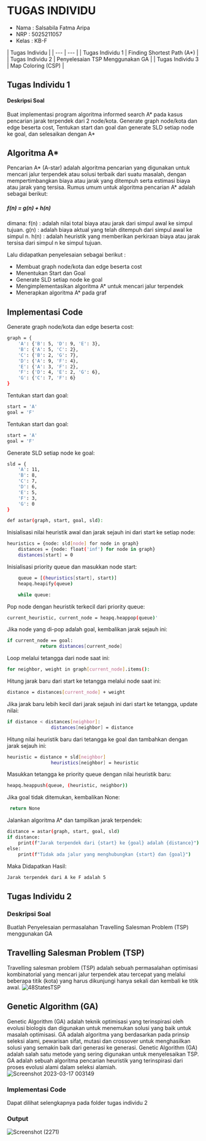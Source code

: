 # TUGAS INDIVIDU
- Nama    : Salsabila Fatma Aripa
- NRP     : 5025211057
- Kelas   : KB-F

| Tugas  Individu |
| --- | --- |
| Tugas Individu 1  | Finding Shortest Path (A*) |
| Tugas Individu 2  | Penyelesaian TSP Menggunakan GA |
| Tugas Individu 3  | Map Coloring (CSP) |

## Tugas Individu 1
#### Deskripsi Soal
Buat implementasi program algoritma informed search A* pada kasus pencarian jarak terpendek dari 2 node/kota. Generate graph node/kota dan edge beserta cost, Tentukan start dan goal dan generate SLD setiap node ke goal, dan selesaikan dengan A*

## Algoritma A*
Pencarian A* (A-star) adalah algoritma pencarian yang digunakan untuk mencari jalur terpendek atau solusi terbaik dari suatu masalah, dengan mempertimbangkan biaya atau jarak yang ditempuh serta estimasi biaya atau jarak yang tersisa. Rumus umum untuk algoritma pencarian A* adalah sebagai berikut: 
##### f(n) = g(n) + h(n)
dimana: 
f(n) : adalah nilai total biaya atau jarak dari simpul awal ke simpul tujuan.
g(n) : adalah biaya aktual yang telah ditempuh dari simpul awal  ke simpul n. 
h(n)  : adalah heuristik yang memberikan perkiraan biaya atau jarak tersisa dari simpul n ke simpul tujuan.

Lalu didapatkan penyelesaian sebagai berikut :
- Membuat graph node/kota dan edge beserta cost
- Menentukan Start dan Goal
- Generate SLD setiap node ke goal
- Mengimplementasikan algoritma A* untuk mencari jalur terpendek
- Menerapkan algoritma A* pada graf

## Implementasi Code

Generate graph node/kota dan edge beserta cost:

```sh
graph = {
    'A': {'B': 5, 'D': 9, 'E': 3},
    'B': {'A': 5, 'C': 2},
    'C': {'B': 2, 'G': 7},
    'D': {'A': 9, 'F': 4},
    'E': {'A': 3, 'F': 2},
    'F': {'D': 4, 'E': 2, 'G': 6},
    'G': {'C': 7, 'F': 6}
}
```

Tentukan start dan goal:

```sh
start = 'A'
goal = 'F'
```
Tentukan start dan goal:

```sh
start = 'A'
goal = 'F'
```
Generate SLD setiap node ke goal:

```sh
sld = {
    'A': 11,
    'B': 8,
    'C': 7,
    'D': 6,
    'E': 5,
    'F': 3,
    'G': 0
}
```
```sh
def astar(graph, start, goal, sld):
```
Inisialisasi nilai heuristik awal dan jarak sejauh ini dari start ke setiap node:

```sh
heuristics = {node: sld[node] for node in graph}
    distances = {node: float('inf') for node in graph}
    distances[start] = 0

```
Inisialisasi priority queue dan masukkan node start:

```sh
    queue = [(heuristics[start], start)]
    heapq.heapify(queue)

    while queue:
```
Pop node dengan heuristik terkecil dari priority queue:

```sh
current_heuristic, current_node = heapq.heappop(queue)'
```
Jika node yang di-pop adalah goal, kembalikan jarak sejauh ini:

```sh
if current_node == goal:
            return distances[current_node]
```
Loop melalui tetangga dari node saat ini:

```sh
for neighbor, weight in graph[current_node].items():
```
Hitung jarak baru dari start ke tetangga melalui node saat ini:

```sh
distance = distances[current_node] + weight
```
Jika jarak baru lebih kecil dari jarak sejauh ini dari start ke tetangga, update nilai:

```sh
if distance < distances[neighbor]:
                distances[neighbor] = distance
```
Hitung nilai heuristik baru dari tetangga ke goal dan tambahkan dengan jarak sejauh ini:

```sh
heuristic = distance + sld[neighbor]
                heuristics[neighbor] = heuristic
```
Masukkan tetangga ke priority queue dengan nilai heuristik baru:

```sh
heapq.heappush(queue, (heuristic, neighbor))
```
Jika goal tidak ditemukan, kembalikan None:

```sh
 return None
```
Jalankan algoritma A* dan tampilkan jarak terpendek:

```sh
distance = astar(graph, start, goal, sld)
if distance:
    print(f"Jarak terpendek dari {start} ke {goal} adalah {distance}")
else:
    print(f"Tidak ada jalur yang menghubungkan {start} dan {goal}")
```
Maka Didapatkan Hasil:

```sh
Jarak terpendek dari A ke F adalah 5
```

## Tugas Individu 2
### Deskripsi Soal
Buatlah Penyelesaian permasalahan Travelling Salesman Problem (TSP) menggunakan GA

## Travelling Salesman Problem (TSP)
Travelling salesman problem (TSP) adalah sebuah permasalahan optimisasi kombinatorial yang mencari jalur terpendek atau tercepat yang melalui beberapa titik (kota) yang harus dikunjungi hanya sekali dan kembali ke titik awal.
![48StatesTSP](https://user-images.githubusercontent.com/114417418/225702957-0ee5a599-6f40-4d9a-bcf2-3ff52ce9320f.png)

## Genetic Algorithm (GA)
Genetic Algorithm (GA) adalah teknik optimisasi yang terinspirasi oleh evolusi biologis dan digunakan untuk menemukan solusi yang baik untuk masalah optimisasi. GA adalah algoritma yang berdasarkan pada prinsip seleksi alami, pewarisan sifat, mutasi dan crossover untuk menghasilkan solusi yang semakin baik dari generasi ke generasi. Genetic Algorithm (GA) adalah salah satu metode yang sering digunakan untuk menyelesaikan TSP. GA adalah sebuah algoritma pencarian heuristik yang terinspirasi dari proses evolusi alami dalam seleksi alamiah.
![Screenshot 2023-03-17 003149](https://user-images.githubusercontent.com/114417418/225704412-c8fafa02-c08c-4d66-baaa-2ff995aaeda7.png)

### Implementasi Code
Dapat dilihat selengkapnya pada folder tugas individu 2

### Output
![Screenshot (2271)](https://user-images.githubusercontent.com/114417418/225705467-27b683a4-8e43-41df-8792-a605a58f9fbe.png)


